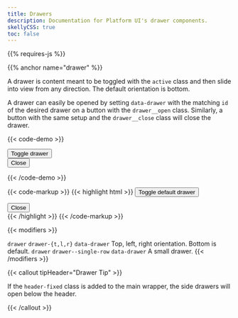 ```yaml
---
title: Drawers
description: Documentation for Platform UI's drawer components.
skellyCSS: true
toc: false
---
```


{{% requires-js %}}

{{% anchor name="drawer" %}}

A drawer is content meant to be toggled with the `active` class and then slide into view from any direction. The default orientation is bottom.

A drawer can easily be opened by setting `data-drawer` with the matching `id` of the desired drawer on a button with the `drawer__open` class. Similarly, a button with the same setup and the `drawer__close` class will close the drawer.

{{< code-demo >}}
<div class="block-container mt-3">
  <button class="button drawer__open" data-drawer="default">
    Toggle drawer
  </button>
</div>
<div id="default" class="drawer">
  <div class="drawer__inner">
   <div class="drawer__content">
      <div class="flex flex--justify-end mb-3">
        <button class="button drawer__close" data-drawer="default">
          Close 
          <i class="pi-times" aria-hidden="true"></i>
        </button>
      </div>
      <p class="skeleton" data-lines="5" role="presentation"></p>
    </div>
  </div>
</div>
{{< /code-demo >}}

{{< code-markup >}}
{{< highlight html >}}
<button class="button drawer__open" data-drawer="default">
  Toggle default drawer
</button>
<!-- Default Drawer -->
<div id="default" class="drawer">
  <div class="drawer__inner">
    <div class="drawer__header">
      <button class="button drawer__close" data-drawer="default">
        Close 
        <i class="pi-times" aria-hidden="true"></i>
      </button>
      <!-- Drawer header goes here! -->
    </div>
    <div class="drawer__content">
      <!-- Drawer content goes here! -->
    </div>
  </div>
</div>
{{< /highlight >}}
{{< /code-markup >}}

{{< modifiers >}}
<tr>
  <td data-label="Base">
    <code>drawer</code>
  </td>
  <td data-label="Modifier">
    <code>drawer-{t,l,r}</code>
  </td>
  <td data-label="Secondary Modifier">
    <i class="pi-ban" aria-hidden="true"></i>
  </td>
  <td data-label="Data Attribute">
    <code>data-drawer</code>
  </td>
  <td data-label="Behavior">
    Top, left, right orientation. Bottom is default.
  </td>
</tr>
<tr>
  <td data-label="Base">
    <code>drawer</code>
  </td>
  <td data-label="Modifier">
    <code>drawer--single-row</code>
  </td>
  <td data-label="Secondary Modifier">
    <i class="pi-ban" aria-hidden="true"></i>
  </td>
  <td data-label="Data Attribute">
    <code>data-drawer</code>
  </td>
  <td data-label="Behavior">
    A small drawer.
  </td>
</tr>
{{< /modifiers >}}

{{< callout tipHeader="Drawer Tip" >}}
  <p>If the <code>header-fixed</code> class is added to the main wrapper, the side drawers will open below the header.</p>
{{< /callout >}}